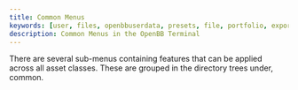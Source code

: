 ```yaml
---
title: Common Menus
keywords: [user, files, openbbuserdata, presets, file, portfolio, exports, imports, settings, styles, xlsx, csv, json, themes, openbb, bb, terminal, google, amazon, apple, microsoft, github, opensource, python, markets]
description: Common Menus in the OpenBB Terminal
---
```


There are several sub-menus containing features that can be applied across all asset classes. These are grouped in the directory trees under, common.
